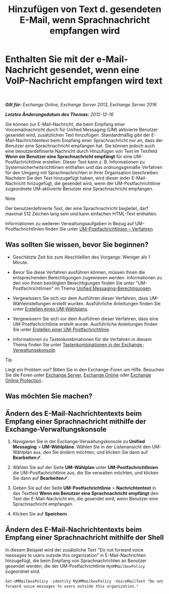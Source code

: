 ﻿---
title: 'Hinzufügen von Text d. gesendeten E-Mail, wenn Sprachnachricht empfangen wird'
TOCTitle: Enthalten Sie mit der e-Mail-Nachricht gesendet, wenn eine VoIP-Nachricht empfangen wird text
ms:assetid: b2eec29c-e5eb-4263-80d8-0b9813dd56dc
ms:mtpsurl: https://technet.microsoft.com/de-de/library/Bb201718(v=EXCHG.150)
ms:contentKeyID: 51409329
ms.date: 05/23/2018
mtps_version: v=EXCHG.150
ms.translationtype: MT
---

# Enthalten Sie mit der e-Mail-Nachricht gesendet, wenn eine VoIP-Nachricht empfangen wird text

 

_**Gilt für:** Exchange Online, Exchange Server 2013, Exchange Server 2016_

_**Letztes Änderungsdatum des Themas:** 2012-12-16_

Sie können zur E-Mail-Nachricht, die beim Empfang einer Voicemailnachricht durch für Unified Messaging (UM) aktivierte Benutzer gesendet wird, zusätzlichen Text hinzufügen. Standardmäßig gibt der E-Mail-Nachrichtentext beim Empfang einer Sprachnachricht nur an, dass der Benutzer eine Sprachnachricht empfangen hat. Sie können jedoch auch eine benutzerdefinierte Nachricht durch Hinzufügen von Text im Textfeld **Wenn ein Benutzer eine Sprachnachricht empfängt** für eine UM-Postfachrichtlinie erstellen. Dieser Text kann z. B. Informationen zu Systemsicherheitsrichtlinien enthalten und das ordnungsgemäße Verfahren für den Umgang mit Sprachnachrichten in Ihrer Organisation beschreiben. Nachdem Sie den Text hinzugefügt haben, wird dieser jeder E-Mail-Nachricht hinzugefügt, die gesendet wird, wenn der UM-Postfachrichtlinie zugeordnete UM-aktivierte Benutzer eine Sprachnachricht empfangen.


> [!NOTE]
> Der benutzerdefinierte Text, der eine Sprachnachricht begleitet, darf maximal 512 Zeichen lang sein und kann einfachen HTML-Text enthalten.



Informationen zu weiteren Verwaltungsaufgaben in Bezug auf UM-Postfachrichtlinien finden Sie unter [UM-Postfachrichtlinien – Verfahren](https://review.docs.microsoft.com/de-de/exchange/voice-mail-unified-messaging/set-up-voice-mail/um-mailbox-policy-procedures).

## Was sollten Sie wissen, bevor Sie beginnen?

  - Geschätzte Zeit bis zum Abschließen des Vorgangs: Weniger als 1 Minute.

  - Bevor Sie diese Verfahren ausführen können, müssen Ihnen die entsprechenden Berechtigungen zugewiesen werden. Informationen zu den von Ihnen benötigten Berechtigungen finden Sie unter "UM-Postfachrichtlinien" im Thema [Unified Messaging-Berechtigungen](unified-messaging-permissions-exchange-2013-help.md).

  - Vergewissern Sie sich vor dem Ausführen dieser Verfahren, dass UM-Wähleinstellungen erstellt wurden. Ausführliche Anleitungen finden Sie unter [Erstellen eines UM-Wählplans](https://review.docs.microsoft.com/de-de/exchange/voice-mail-unified-messaging/connect-voice-mail-system/create-um-dial-plan).

  - Vergewissern Sie sich vor dem Ausführen dieser Verfahren, dass eine UM-Postfachrichtlinie erstellt wurde. Ausführliche Anleitungen finden Sie unter [Erstellen einer UM-Postfachrichtlinie](https://review.docs.microsoft.com/de-de/exchange/voice-mail-unified-messaging/set-up-voice-mail/create-um-mailbox-policy).

  - Informationen zu Tastenkombinationen für die Verfahren in diesem Thema finden Sie unter [Tastenkombinationen in der Exchange-Verwaltungskonsole](keyboard-shortcuts-in-the-exchange-admin-center-exchange-online-protection-help.md).


> [!TIP]
> Liegt ein Problem vor? Bitten Sie in den Exchange-Foren um Hilfe. Besuchen Sie die Foren unter <A href="https://go.microsoft.com/fwlink/p/?linkid=60612">Exchange Server</A>, <A href="https://go.microsoft.com/fwlink/p/?linkid=267542">Exchange Online</A> oder <A href="https://go.microsoft.com/fwlink/p/?linkid=285351">Exchange Online Protection</A>..



## Was möchten Sie machen?

## Ändern des E-Mail-Nachrichtentexts beim Empfang einer Sprachnachricht mithilfe der Exchange-Verwaltungskonsole

1.  Navigieren Sie in der Exchange-Verwaltungskonsole zu **Unified Messaging** \> **UM-Wählpläne**. Wählen Sie in der Listenansicht den UM-Wählplan aus, den Sie ändern möchten, und klicken Sie dann auf **Bearbeiten**![Bearbeitungssymbol](images/Bb124582.6f53ccb2-1f13-4c02-bea0-30690e6ea71d(EXCHG.150).gif "Bearbeitungssymbol").

2.  Wählen Sie auf der Seite **UM-Wählplan** unter **UM-Postfachrichtlinien** die UM-Postfachrichtlinie aus, die Sie verwalten möchten, und klicken Sie dann auf **Bearbeiten**![Bearbeitungssymbol](images/Bb124582.6f53ccb2-1f13-4c02-bea0-30690e6ea71d(EXCHG.150).gif "Bearbeitungssymbol").

3.  Geben Sie auf der Seite **UM-Postfachrichtlinie** \> **Nachrichtentext** in das Textfeld **Wenn ein Benutzer eine Sprachnachricht empfängt** den Text der E-Mail-Nachricht ein, die gesendet wird, wenn Benutzer eine Sprachnachricht empfangen.

4.  Klicken Sie auf **Speichern**.

## Ändern des E-Mail-Nachrichtentexts beim Empfang einer Sprachnachricht mithilfe der Shell

In diesem Beispiel wird der zusätzliche Text "Do not forward voice messages to users outside this organization" in E-Mail-Nachrichten hinzugefügt, die beim Empfang von Sprachnachrichten an Benutzer gesendet werden, die der UM-Postfachrichtlinie `MyUMMailboxPolicy` zugeordnet sind.

    Set-UMMailboxPolicy -identity MyUMMailboxPolicy -VoiceMailText "Do not forward voice messages to users outside this organization."

